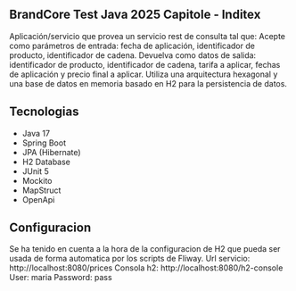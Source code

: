 BrandCore 
Test Java 2025 Capitole - Inditex 
---------------------------------
Aplicación/servicio que provea un servicio rest de consulta tal que:
Acepte como parámetros de entrada: fecha de aplicación, identificador de producto, identificador de cadena. Devuelva como datos de salida: identificador de producto, identificador de cadena, tarifa a aplicar, fechas de aplicación y precio final a aplicar. Utiliza una arquitectura hexagonal y una base de datos en memoria basado en H2 para la persistencia de datos.

Tecnologias 
-----------
- Java 17
- Spring Boot
- JPA (Hibernate)
- H2 Database
- JUnit 5
- Mockito
- MapStruct
- OpenApi

Configuracion 
-------------
Se ha tenido en cuenta a la hora de la configuracion de H2 que pueda ser usada de forma automatica por los scripts de Fliway.
Url servicio: http://localhost:8080/prices
Consola h2: http://localhost:8080/h2-console
User: maria
Password: pass


